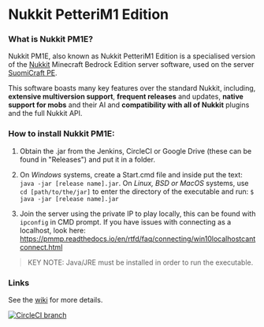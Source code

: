# Nukkit PetteriM1 Edition

### What is Nukkit PM1E? ###
Nukkit PM1E, also known as Nukkit PetteriM1 Edition is a specialised version of the [Nukkit](https://github.com/CloudburstMC/Nukkit) Minecraft Bedrock Edition server software, used on the server [SuomiCraft PE](http://suomicraftpe.tk/).

This software boasts many key features over the standard Nukkit, including, **extensive multiversion support**, **frequent releases** and updates, **native support for mobs** and their AI and **compatibility with all of Nukkit** plugins and the full Nukkit API.


### How to install Nukkit PM1E: ###
1. Obtain the .jar from the Jenkins, CircleCI or Google Drive (these can be found in "Releases") and put it in a folder.

2. On *Windows* systems, create a Start.cmd file and inside put the text: `java -jar [release name].jar`. On *Linux, BSD or MacOS* systems, use `cd [path/to/the/jar]` to enter the directory of the executable and run: `$ java -jar [release name].jar`

3. Join the server using the private IP to play locally, this can be found with `ipconfig` in CMD prompt. If you have issues with connecting as a localhost, look here: https://pmmp.readthedocs.io/en/rtfd/faq/connecting/win10localhostcantconnect.html

>KEY NOTE: Java/JRE must be installed in order to run the executable.


### Links ###

See the [wiki](https://github.com/PetteriM1/NukkitPetteriM1Edition/wiki) for more details.

[![CircleCI branch](https://img.shields.io/circleci/project/github/PetteriM1/NukkitPetteriM1Edition/master.svg)](https://circleci.com/gh/PetteriM1/NukkitPetteriM1Edition/tree/master)

